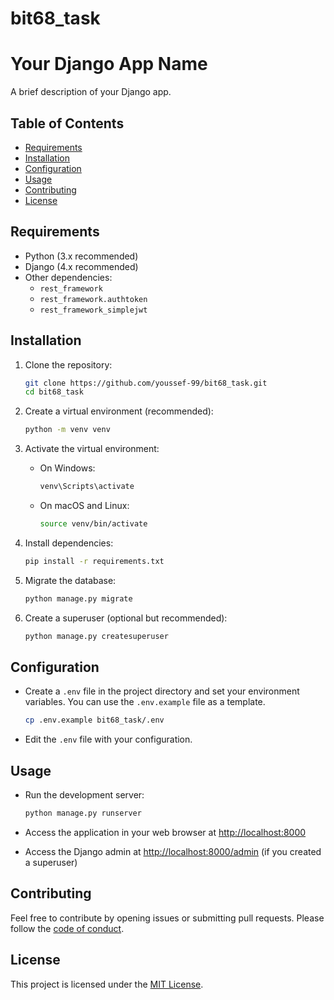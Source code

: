 # bit68_task
# Your Django App Name

A brief description of your Django app.

## Table of Contents

- [Requirements](#requirements)
- [Installation](#installation)
- [Configuration](#configuration)
- [Usage](#usage)
- [Contributing](#contributing)
- [License](#license)

## Requirements

- Python (3.x recommended)
- Django (4.x recommended)
- Other dependencies:
    - `rest_framework`
    - `rest_framework.authtoken`
    - `rest_framework_simplejwt`

## Installation

1. Clone the repository:

    ```bash
    git clone https://github.com/youssef-99/bit68_task.git
    cd bit68_task
    ```

2. Create a virtual environment (recommended):

    ```bash
    python -m venv venv
    ```

3. Activate the virtual environment:

    - On Windows:

        ```bash
        venv\Scripts\activate
        ```

    - On macOS and Linux:

        ```bash
        source venv/bin/activate
        ```

4. Install dependencies:

    ```bash
    pip install -r requirements.txt
    ```

5. Migrate the database:

    ```bash
    python manage.py migrate
    ```

6. Create a superuser (optional but recommended):

    ```bash
    python manage.py createsuperuser
    ```

## Configuration

- Create a `.env` file in the project directory and set your environment variables. You can use the `.env.example` file as a template.

    ```bash
    cp .env.example bit68_task/.env
    ```

- Edit the `.env` file with your configuration.

## Usage

- Run the development server:

    ```bash
    python manage.py runserver
    ```

- Access the application in your web browser at [http://localhost:8000](http://localhost:8000)

- Access the Django admin at [http://localhost:8000/admin](http://localhost:8000/admin) (if you created a superuser)

## Contributing

Feel free to contribute by opening issues or submitting pull requests. Please follow the [code of conduct](CONTRIBUTING.md).

## License

This project is licensed under the [MIT License](LICENSE).
